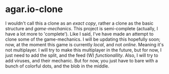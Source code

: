 # agar.io-clone
I wouldn't call this a clone as an <i>exact copy</i>, rather a clone as the basic structure and *game-mechanics*.
This project is semi-complete (actually, I have a lot more to 'complete'). Like I said, I've have made an attempt to clone some of the game-mechanics. I will be updating this hopefully soon; now, at the moment this game is currently <i>local</i>, and not <i>online</i>. Meaning it's not multiplayer. I will try to make this multiplayer in the future, but for now, I just need to add the split, and the feed (W) <i>functionallity</i>. Also, I will try to add viruses, and their mechanic. But for now, you just have to bare with a bunch of colorful dots, and the blob in the middle.

